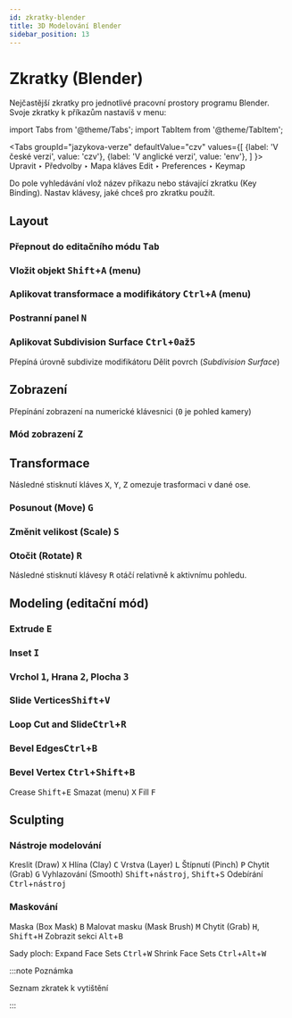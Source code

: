 ```yaml
---
id: zkratky-blender
title: 3D Modelování Blender
sidebar_position: 13
---
```


# Zkratky (Blender)

Nejčastější zkratky pro jednotlivé pracovní prostory programu Blender.
Svoje zkratky k příkazům nastavíš v menu:

import Tabs from '@theme/Tabs';
import TabItem from '@theme/TabItem';

<Tabs
  groupId="jazykova-verze"
  defaultValue="czv"
  values={[
    {label: 'V české verzi', value: 'czv'},
    {label: 'V anglické verzi', value: 'env'},
  ]
}>
<TabItem value="czv">Upravit ‣ Předvolby ‣ Mapa kláves</TabItem>
<TabItem value="env">Edit ‣ Preferences ‣ Keymap</TabItem>
</Tabs>

Do pole vyhledávání vlož název příkazu nebo stávající zkratku (Key Binding). Nastav klávesy, jaké chceš pro zkratku použít.


## Layout
### Přepnout do editačního módu <kbd>Tab</kbd>
### Vložit objekt <kbd>Shift</kbd>+<kbd>A</kbd> (menu)
### Aplikovat transformace a modifikátory <kbd>Ctrl</kbd>+<kbd>A</kbd> (menu)
### Postranní panel <kbd>N</kbd>
### Aplikovat Subdivision Surface <kbd>Ctrl</kbd>+<kbd>0</kbd>až<kbd>5</kbd>
Přepíná úrovně subdivize modifikátoru Dělit povrch (*Subdivision Surface*)

## Zobrazení
Přepínání zobrazení na numerické klávesnici (<kbd>0</kbd> je pohled kamery)
### Mód zobrazení <kbd>Z</kbd>


## Transformace
Následné stisknutí kláves <kbd>X</kbd>, <kbd>Y</kbd>, <kbd>Z</kbd> omezuje trasformaci v dané ose.
### Posunout (Move) <kbd>G</kbd>
### Změnit velikost (Scale) <kbd>S</kbd>
### Otočit (Rotate) <kbd>R</kbd>
Následné stisknutí klávesy <kbd>R</kbd> otáčí relativně k aktivnímu pohledu.


## Modeling (editační mód)
### Extrude <kbd>E</kbd>
### Inset <kbd>I</kbd>
### Vrchol <kbd>1</kbd>, Hrana <kbd>2</kbd>, Plocha <kbd>3</kbd>
### Slide Vertices<kbd>Shift</kbd>+<kbd>V</kbd>
### Loop Cut and Slide<kbd>Ctrl</kbd>+<kbd>R</kbd>
### Bevel Edges<kbd>Ctrl</kbd>+<kbd>B</kbd>
### Bevel Vertex <kbd>Ctrl</kbd>+<kbd>Shift</kbd>+<kbd>B</kbd>
Crease  <kbd>Shift</kbd>+<kbd>E</kbd>
Smazat (menu) <kbd>X</kbd>
Fill  <kbd>F</kbd>

## Sculpting
### Nástroje modelování

Kreslit (Draw) <kbd>X</kbd>
Hlína (Clay) <kbd>C</kbd>
Vrstva (Layer) <kbd>L</kbd>
Štípnutí (Pinch) <kbd>P</kbd>
Chytit (Grab) <kbd>G</kbd>
Vyhlazování (Smooth) <kbd>Shift</kbd>+<kbd>nástroj</kbd>,  <kbd>Shift</kbd>+<kbd>S</kbd>
Odebírání <kbd>Ctrl</kbd>+<kbd>nástroj</kbd>


### Maskování
Maska (Box Mask) <kbd>B</kbd>
Malovat masku (Mask Brush) <kbd>M</kbd>
Chytit (Grab) <kbd>H</kbd>, <kbd>Shift</kbd>+<kbd>H</kbd>
Zobrazit sekci <kbd>Alt</kbd>+<kbd>B</kbd>


Sady ploch:
Expand Face Sets <kbd>Ctrl</kbd>+<kbd>W</kbd>
Shrink Face Sets <kbd>Ctrl</kbd>+<kbd>Alt</kbd>+<kbd>W</kbd>



:::note Poznámka

Seznam zkratek k vytištění

:::
